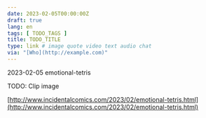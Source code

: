 ```yaml
---
date: 2023-02-05T00:00:00Z
draft: true
lang: en
tags: [ TODO_TAGS ]
title: TODO_TITLE
type: link # image quote video text audio chat
via: "[Who](http://example.com)"
---
```



2023-02-05 emotional-tetris


TODO: Clip image

[http://www.incidentalcomics.com/2023/02/emotional-tetris.html](http://www.incidentalcomics.com/2023/02/emotional-tetris.html)

